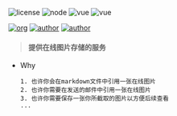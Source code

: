 ![license](https://img.shields.io/badge/license-GNU-100000.svg)
![node](https://img.shields.io/badge/>-nodejs-green.svg)
![vue](https://img.shields.io/badge/>-vue-lightred.svg)
![vue](https://img.shields.io/badge/>-koa2-lightred.svg)


[![org](https://img.shields.io/badge/org-@LazyKoala-yellow.svg)](https://github.com/lazy-koala/)
[![author](https://img.shields.io/badge/author-@thankjava-blue.svg)](https://github.com/thankjava/)
[![author](https://img.shields.io/badge/author-@qazyuan-blue.svg)](https://github.com/qazyuan/)

> #### 提供在线图片存储的服务

- Why

    ```
    1. 也许你会在markdown文件中引用一张在线图片
    2. 也许你需要在发送的邮件中引用一张在线图片
    3. 也许你需要保存一张你所截取的图片以方便后续查看
    ...
    ```
